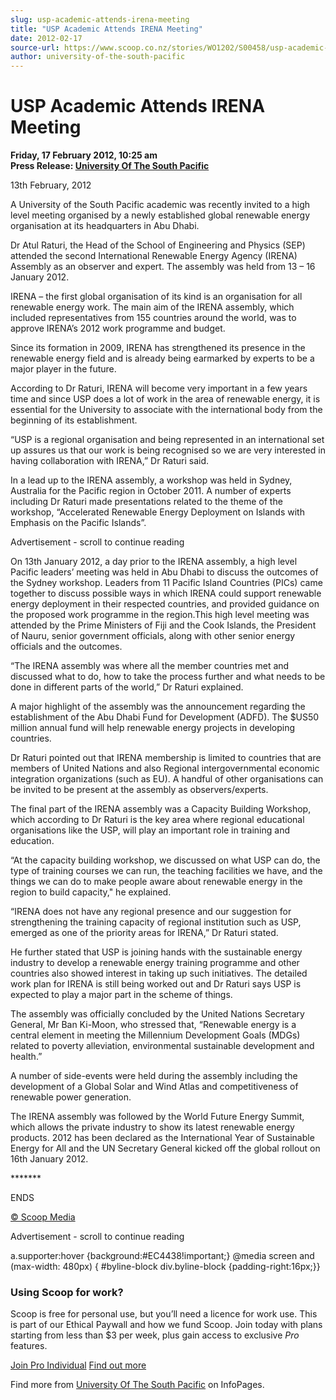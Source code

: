```yaml
---
slug: usp-academic-attends-irena-meeting
title: "USP Academic Attends IRENA Meeting"
date: 2012-02-17
source-url: https://www.scoop.co.nz/stories/WO1202/S00458/usp-academic-attends-irena-meeting.htm
author: university-of-the-south-pacific
---
```

USP Academic Attends IRENA Meeting
==================================

**Friday, 17 February 2012, 10:25 am**  
**Press Release: [University Of The South Pacific](https://info.scoop.co.nz/University_Of_The_South_Pacific)**

13th February, 2012

A University of the South Pacific academic was recently invited to a high level meeting organised by a newly established global renewable energy organisation at its headquarters in Abu Dhabi.

Dr Atul Raturi, the Head of the School of Engineering and Physics (SEP) attended the second International Renewable Energy Agency (IRENA) Assembly as an observer and expert. The assembly was held from 13 – 16 January 2012.

IRENA – the first global organisation of its kind is an organisation for all renewable energy work. The main aim of the IRENA assembly, which included representatives from 155 countries around the world, was to approve IRENA’s 2012 work programme and budget.

Since its formation in 2009, IRENA has strengthened its presence in the renewable energy field and is already being earmarked by experts to be a major player in the future.

According to Dr Raturi, IRENA will become very important in a few years time and since USP does a lot of work in the area of renewable energy, it is essential for the University to associate with the international body from the beginning of its establishment.

“USP is a regional organisation and being represented in an international set up assures us that our work is being recognised so we are very interested in having collaboration with IRENA,” Dr Raturi said.

In a lead up to the IRENA assembly, a workshop was held in Sydney, Australia for the Pacific region in October 2011. A number of experts including Dr Raturi made presentations related to the theme of the workshop, “Accelerated Renewable Energy Deployment on Islands with Emphasis on the Pacific Islands”.

Advertisement - scroll to continue reading





On 13th January 2012, a day prior to the IRENA assembly, a high level Pacific leaders’ meeting was held in Abu Dhabi to discuss the outcomes of the Sydney workshop. Leaders from 11 Pacific Island Countries (PICs) came together to discuss possible ways in which IRENA could support renewable energy deployment in their respected countries, and provided guidance on the proposed work programme in the region.This high level meeting was attended by the Prime Ministers of Fiji and the Cook Islands, the President of Nauru, senior government officials, along with other senior energy officials and the outcomes.

“The IRENA assembly was where all the member countries met and discussed what to do, how to take the process further and what needs to be done in different parts of the world,” Dr Raturi explained.

A major highlight of the assembly was the announcement regarding the establishment of the Abu Dhabi Fund for Development (ADFD). The $US50 million annual fund will help renewable energy projects in developing countries.

Dr Raturi pointed out that IRENA membership is limited to countries that are members of United Nations and also Regional intergovernmental economic integration organizations (such as EU). A handful of other organisations can be invited to be present at the assembly as observers/experts.

The final part of the IRENA assembly was a Capacity Building Workshop, which according to Dr Raturi is the key area where regional educational organisations like the USP, will play an important role in training and education.

“At the capacity building workshop, we discussed on what USP can do, the type of training courses we can run, the teaching facilities we have, and the things we can do to make people aware about renewable energy in the region to build capacity," he explained.

“IRENA does not have any regional presence and our suggestion for strengthening the training capacity of regional institution such as USP, emerged as one of the priority areas for IRENA,” Dr Raturi stated.

He further stated that USP is joining hands with the sustainable energy industry to develop a renewable energy training programme and other countries also showed interest in taking up such initiatives. The detailed work plan for IRENA is still being worked out and Dr Raturi says USP is expected to play a major part in the scheme of things.

The assembly was officially concluded by the United Nations Secretary General, Mr Ban Ki-Moon, who stressed that, “Renewable energy is a central element in meeting the Millennium Development Goals (MDGs) related to poverty alleviation, environmental sustainable development and health.”

A number of side-events were held during the assembly including the development of a Global Solar and Wind Atlas and competitiveness of renewable power generation.

The IRENA assembly was followed by the World Future Energy Summit, which allows the private industry to show its latest renewable energy products. 2012 has been declared as the International Year of Sustainable Energy for All and the UN Secretary General kicked off the global rollout on 16th January 2012.

\*\*\*\*\*\*\*

ENDS

[© Scoop Media](http://www.scoop.co.nz/about/terms.html)  

Advertisement - scroll to continue reading



a.supporter:hover {background:#EC4438!important;} @media screen and (max-width: 480px) { #byline-block div.byline-block {padding-right:16px;}}

### Using Scoop for work?

Scoop is free for personal use, but you’ll need a licence for work use. This is part of our Ethical Paywall and how we fund Scoop. Join today with plans starting from less than $3 per week, plus gain access to exclusive _Pro_ features.  
  
[Join Pro Individual](https://pro.scoop.co.nz/Individual/?from=ProIn24) [Find out more](https://pro.scoop.co.nz/using-scoop-for-work/?from=ProIn24)

Find more from [University Of The South Pacific](https://info.scoop.co.nz/University_Of_The_South_Pacific) on InfoPages.